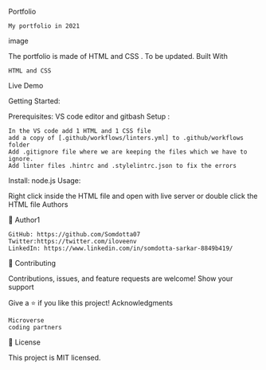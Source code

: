 Portfolio

    My portfolio in 2021

image

The portfolio is made of HTML and CSS . To be updated.
Built With

    HTML and CSS

Live Demo


Getting Started:


Prerequisites: VS code editor and gitbash
Setup :

    In the VS code add 1 HTML and 1 CSS file
    add a copy of [.github/workflows/linters.yml] to .github/workflows folder
    Add .gitignore file where we are keeping the files which we have to ignore.
    Add linter files .hintrc and .stylelintrc.json to fix the errors
   

Install: node.js
Usage:

Right click inside the HTML file and open with live server or double click the HTML file
Authors

👤 Author1

    GitHub: https://github.com/Somdotta07
    Twitter:https://twitter.com/iloveenv
    LinkedIn: https://www.linkedin.com/in/somdotta-sarkar-8849b419/

🤝 Contributing

Contributions, issues, and feature requests are welcome!
Show your support

Give a ⭐️ if you like this project!
Acknowledgments

    Microverse
    coding partners

📝 License

This project is MIT licensed.